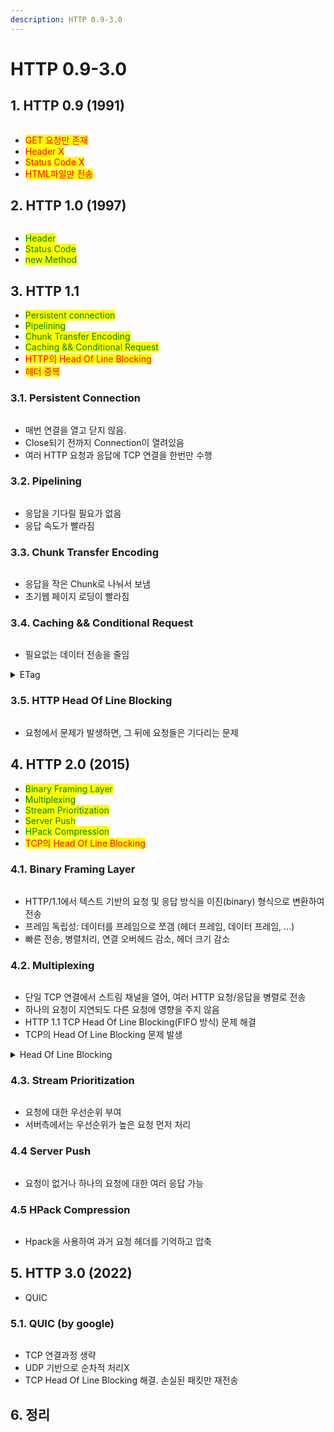 ```yaml
---
description: HTTP 0.9-3.0
---
```


# HTTP 0.9-3.0

## 1. HTTP 0.9 (1991)

<figure><img src="../.gitbook/assets/image (9).png" alt=""><figcaption></figcaption></figure>

* <mark style="color:red;">GET 요청만 존재</mark>
* <mark style="color:red;">Header X</mark>
* <mark style="color:red;">Status Code X</mark>
* <mark style="color:red;">HTML파일만 전송</mark>

## 2. HTTP 1.0 (1997)

<figure><img src="../.gitbook/assets/image (262).png" alt=""><figcaption></figcaption></figure>

* <mark style="color:green;">Header</mark>
* <mark style="color:green;">Status Code</mark>
* <mark style="color:green;">new Method</mark>

## 3. HTTP 1.1

* <mark style="color:green;">Persistent connection</mark>
* <mark style="color:green;">Pipelining</mark>
* <mark style="color:green;">Chunk Transfer Encoding</mark>
* <mark style="color:green;">Caching && Conditional Request</mark>
* <mark style="color:red;">HTTP의 Head Of Line Blocking</mark>
* <mark style="color:red;">헤더 중복</mark>

### 3.1. Persistent Connection

<figure><img src="../.gitbook/assets/image (263).png" alt=""><figcaption></figcaption></figure>

* 매번 연결을 열고 닫지 않음.
* Close되기 전까지 Connection이 열려있음
* 여러 HTTP 요청과 응답에 TCP 연결을 한번만 수행

### 3.2. Pipelining

<figure><img src="../.gitbook/assets/image (264).png" alt=""><figcaption></figcaption></figure>

* 응답을 기다릴 필요가 없음
* 응답 속도가 빨라짐

### 3.3. Chunk Transfer Encoding

<figure><img src="../.gitbook/assets/image (266).png" alt=""><figcaption></figcaption></figure>

* 응답을 작은 Chunk로 나눠서 보냄
* 초기웹 페이지 로딩이  빨라짐

### 3.4. Caching && Conditional Request

<figure><img src="../.gitbook/assets/image (267).png" alt=""><figcaption></figcaption></figure>

* 필요없는 데이터 전송을 줄임

<details>

<summary>ETag</summary>

* ETag는 서버가 특정 리소스의 버전을 나타내기 위해 생성하는 해시 값 또는 고유 식별자

Server: 리소스 제공시 ETag 포함

```vbnet
HTTP/1.1 200 OK
ETag: "12345abcd"
```

**Client: 캐싱된 ETag로 조건부 요청**\
클라이언트는 서버로 리소스를 재요청할 때, 이전에 받은 ETag 값을 요청 헤더에 포함시켜 전송.

```mathematica
If-None-Match: "12345abcd"
```

**Server: 변경되지 않음**

```mathematica
HTTP/1.1 304 Not Modified
```

클라이언트는 기존에 캐싱된 리소스를 사용합니다.

**Server: 변경됨**

```vbnet
HTTP/1.1 200 OK
ETag: "67890efgh"
```

새로운 리소스 데이터를 제공하며 ETag를 업데이트합니다.



</details>

### 3.5. HTTP Head Of Line Blocking

<figure><img src="../.gitbook/assets/image (268).png" alt=""><figcaption></figcaption></figure>

* 요청에서 문제가 발생하면, 그 뒤에 요청들은 기다리는 문제

## 4. HTTP 2.0 (2015)

* <mark style="color:green;">Binary Framing Layer</mark>
* <mark style="color:green;">Multiplexing</mark>
* <mark style="color:green;">Stream Prioritization</mark>
* <mark style="color:green;">Server Push</mark>
* <mark style="color:green;">HPack Compression</mark>
* <mark style="color:red;">TCP의 Head Of Line Blocking</mark>

### 4.1. Binary Framing Layer

<figure><img src="../.gitbook/assets/image (269).png" alt=""><figcaption></figcaption></figure>

* HTTP/1.1에서 텍스트 기반의 요청 및 응답 방식을 이진(binary) 형식으로 변환하여 전송
* 프레임 독립성: 데이터를 프레임으로 쪼갬 (헤더 프레임, 데이터 프레임, ...)
* 빠른 전송, 병렬처리, 연결 오버헤드 감소, 헤더 크기 감소

### 4.2. Multiplexing

<figure><img src="../.gitbook/assets/image (270).png" alt=""><figcaption></figcaption></figure>

* 단일 TCP 연결에서 스트림 채널을 열어, 여러 HTTP 요청/응답을 병렬로 전송
* 하나의 요청이 지연되도 다른 요청에 영향을 주지 않음
* HTTP 1.1 TCP Head Of Line Blocking(FIFO 방식) 문제 해결
* TCP의 Head Of Line Blocking 문제 발생

<details>

<summary>Head Of Line Blocking</summary>

앞의 작업에서 문제가 발생하면 뒤에 있는 작업들이 Block 되는 상황



HTTP Head Of Line Blocking

요청1, 요청2, 요청3

**HTTP에서 만약 `요청1`에 문제가 발생(패킷 손실) 한다면?**

1. HTTP/1.1은 **단일 TCP 연결당 하나의 요청/응답만 처리**할 수 있음. **직렬화**된 요청/응답만 가능하기 때문에 **앞선 요청이 지연되면 이후 요청도 지연**
2. 요청1이 손실되었으므로, **요청2**와 **요청3**는 **같은 연결 위에 있기 때문에** 대기.
3. 이미 **요청2**가 도착했더라도, **앞선 요청1의 응답이 끝나지 않으면** 애플리케이션에 전달되지 않음.



TCP Head Of Line Blocking

요청1a, 요청2a, 요청3a, 요청1b, 요청2b, 요청3b, 요청1c, 요청2c, 요청3c

**TCP에서 만약 `요청3a`에 문제가 발생(패킷 손실)한다면?**

1. TCP는 **단일 바이트 스트림**으로 동작하므로, 모든 데이터는 순서대로 전달되어야 함.
2. **요청3a**가 손실되었으므로, **그 이후에 도착한 모든 패킷**(`요청1b`, `요청2b`, `요청3b`, ...)은 버퍼에 대기.
3. **요청1b**는 이미 도착했더라도 **앞선 순서(요청3a)**&#xAC00; 도착하지 않았기 때문에 애플리케이션에 전달되지 않음.

즉, **요청3a**의 손실로 인해 그 뒤에 도착한 **모든 데이터**(`요청1b`부터)가 처리되지 않는 것이 **TCP의 Head-of-Line 블로킹 문제**.

</details>



### 4.3. Stream Prioritization

<figure><img src="../.gitbook/assets/image (2) (1).png" alt=""><figcaption></figcaption></figure>

* 요청에 대한 우선순위 부여
* 서버측에서는 우선순위가 높은 요청 먼저 처리

### 4.4 Server Push

<figure><img src="../.gitbook/assets/image (272).png" alt=""><figcaption></figcaption></figure>

* 요청이 없거나 하나의 요청에 대한 여러 응답 가능

### 4.5 HPack Compression

<figure><img src="../.gitbook/assets/image (274).png" alt=""><figcaption></figcaption></figure>

* Hpack을 사용하여 과거 요청 헤더를 기억하고 압축



## 5. HTTP 3.0 (2022)

* QUIC

### 5.1. QUIC (by google)

<figure><img src="../.gitbook/assets/image (276).png" alt=""><figcaption></figcaption></figure>

* TCP 연결과정 생략
* UDP 기반으로 순차적 처리X
* TCP Head Of Line Blocking 해결. 손실된 패킷만 재전송



## 6. 정리

<figure><img src="../.gitbook/assets/image (277).png" alt=""><figcaption></figcaption></figure>
